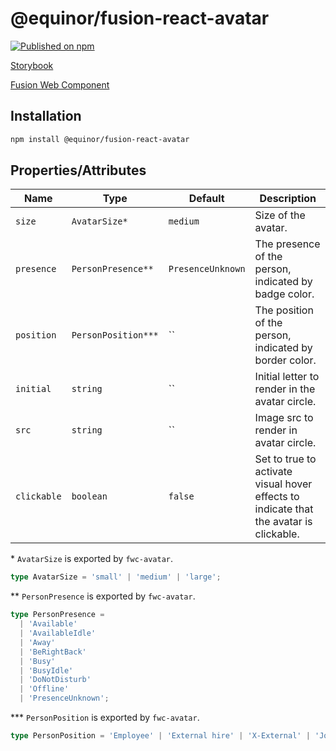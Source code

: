 <!--prettier-ignore-start-->
# @equinor/fusion-react-avatar 

[![Published on npm](https://img.shields.io/npm/v/@equinor/fusion-react-avatar.svg)](https://www.npmjs.com/package/@equinor/fusion-react-avatar)

[Storybook](https://equinor.github.io/fusion-react-components/?path=/docs/data-avatar)

[Fusion Web Component](https://github.com/equinor/fusion-web-components/tree/main/packages/avatar)

## Installation

```sh
npm install @equinor/fusion-react-avatar
```

## Properties/Attributes

Name                    | Type                            | Default           | Description
---------------------   | --------------                  | -----------       | -----------------
`size`                  | `AvatarSize*`                   | `medium`          | Size of the avatar.
`presence`              | `PersonPresence**`              | `PresenceUnknown` | The presence of the person, indicated by badge color.
`position`              | `PersonPosition***`             | ``                | The position of the person, indicated by border color.
`initial`               | `string`                        | ``                | Initial letter to render in the avatar circle.
`src`                   | `string`                        | ``                | Image src to render in avatar circle.
`clickable`             | `boolean`                       | `false`           | Set to true to activate visual hover effects to indicate that the avatar is clickable.

\*  `AvatarSize` is exported by `fwc-avatar`.

```ts
type AvatarSize = 'small' | 'medium' | 'large';
```

\*\*  `PersonPresence` is exported by `fwc-avatar`.

```ts
type PersonPresence = 
  | 'Available'
  | 'AvailableIdle'
  | 'Away'
  | 'BeRightBack'
  | 'Busy'
  | 'BusyIdle'
  | 'DoNotDisturb'
  | 'Offline'
  | 'PresenceUnknown';
```

\*\*\*  `PersonPosition` is exported by `fwc-avatar`.

```ts
type PersonPosition = 'Employee' | 'External hire' | 'X-External' | 'Joint venture/Affiliate';
```
<!--prettier-ignore-end-->
